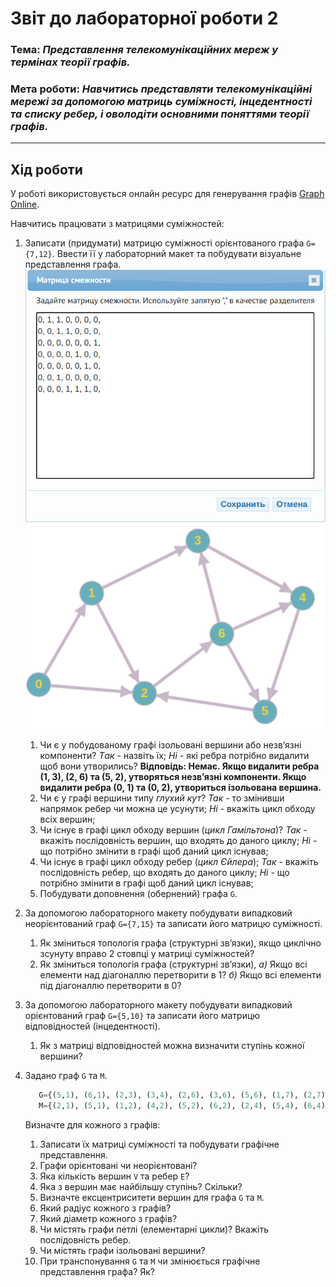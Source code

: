# Звіт до лабораторної роботи 2
### Тема: _Представлення телекомунікаційних мереж у термінах теорії графів._
### Мета роботи: _Навчитись представляти телекомунікаційні мережі за допомогою матриць суміжності, інцедентності та списку ребер, і оволодіти основними поняттями теорії графів._
---
## Хід роботи
У роботі використовується онлайн ресурс для генерування графів [Graph Online](https://graphonline.ru/).

Навчитись працювати з матрицями суміжностей:
1. Записати (придумати) матрицю суміжності орієнтованого графа `G={7,12}`. Ввести її у лабораторний макет та побудувати візуальне представлення графа.
   ![матриця суміжності](https://github.com/osyka-oleksandr/osyka_lab_totk_2021/blob/main/lab-2/Screenshot%20from%202021-04-06%2000-04-28.png)
   ![граф](https://github.com/osyka-oleksandr/osyka_lab_totk_2021/blob/main/lab-2/Screenshot%20from%202021-04-06%2000-04-50.png)
    1. Чи є у побудованому графі ізольовані вершини або незв’язні компоненти? *Tак* - назвіть їх; *Hі* - які ребра потрібно видалити щоб вони утворились? 
    **Відповідь: Немає. Якщо видалити ребра (1, 3), (2, 6) та (5, 2), утворяться незв’язні компоненти. Якщо видалити ребра (0, 1) та (0, 2), утвориться ізольована вершина.**
    3. Чи є у графі вершини типу _глухий кут_? *Так* - то змінивши напрямок ребер чи можна це усунути; *Hі* - вкажіть цикл обходу всіх вершин;
    4. Чи існує в графі цикл обходу вершин (_цикл Гамільтона_)? *Так* - вкажіть послідовність вершин, що входять до даного циклу; *Hі* - що потрібно змінити в графі щоб даний цикл існував;
    5. Чи існує в графі цикл обходу ребер (_цикл Єйлера_); *Так* - вкажіть послідовність ребер, що входять до даного циклу; *Hі* - що потрібно змінити в графі щоб даний цикл існував;
    6. Побудувати доповнення (обернений) графа `G`.

1. За допомогою лабораторного макету побудувати випадковий неорієнтований граф `G={7,15}` та записати його матрицю суміжності.
	1. Як зміниться топологія графа (структурні зв’язки), якщо циклічно зсунуту вправо 2 стовпці у матриці суміжностей? 
    1. Як зміниться топологія графа (структурні зв’язки), *а)* Якщо всі елементи над діагоналлю перетворити в 1? *б)* Якщо всі елементи під діагоналлю перетворити в 0?

1. За допомогою лабораторного макету побудувати випадковий орієнтований граф `G={5,10}` та записати його матрицю відповідностей (інцедентності).
	1. Як з матриці відповідностей можна визначити ступінь кожної вершини?

1. Задано граф `G` та `M`.
    ```python
       G={(5,1), (6,1), (2,3), (3,4), (2,6), (3,6), (5,6), (1,7), (2,7), (3,7), (4,7), (6,7)}
       M={(2,1), (5,1), (1,2), (4,2), (5,2), (6,2), (2,4), (5,4), (6,4), (1,5), (2,5), (4,5), (6,5), (2,6), (4,6), (5,6)}
    ```
    Визначте для кожного з графів:
    1. Записати їх матриці суміжності та побудувати графічне представлення.
    1. Графи орієнтовані чи неорієнтовані? 
    1. Яка кількість вершин `V` та ребер `E`?
    1. Яка з вершин має найбільшу ступінь? Скільки?
    1. Визначте ексцентриситети вершин для графа `G` та `M`.
    1. Який радіус кожного з графів?
    1. Який діаметр кожного з графів?
    1. Чи містять графи петлі (елементарні цикли)? Вкажіть послідовність ребер.
    1. Чи містять графи ізольовані вершини?
    1. При транспонування `G` та `M` чи змінюється графічне представлення графа? Як?
